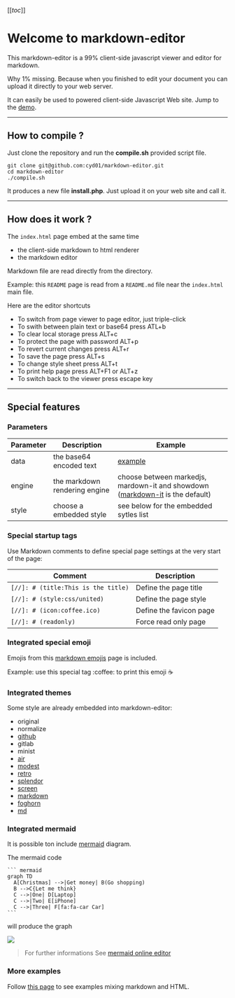 [//]: # (title:Markdown editor)
[//]: # (icon:coffee.ico)
[//]: # (style:md)

[[_toc_]]

# Welcome to markdown-editor

This markdown-editor is a 99% client-side javascript viewer and editor for markdown.

Why 1% missing. Because when you finished to edit your document you can upload it directly to your web server.

It can easily be used to powered client-side Javascript Web site. Jump to the [demo](https://cyd01.github.io/markdown-editor/#/README.md).

---

## How to compile ?

Just clone the repository and run the **compile.sh** provided script file.

```
git clone git@github.com:cyd01/markdown-editor.git
cd markdown-editor
./compile.sh
```

It produces a new file **install.php**. Just upload it on your web site and call it.

---

## How does it work ?

The `index.html` page embed at the same time

- the client-side markdown to html renderer
- the markdown editor

Markdown file are read directly from the directory. 

Example: this `README` page is read from a `README.md` file near the `index.html` main file.

Here are the editor shortcuts

- To switch from page viewer to page editor, just triple-click
- To swith between plain text or base64 press ATL+b
- To clear local storage press ALT+c
- To protect the page with password ALT+p
- To revert current changes press ALT+r
- To save the page press ALT+s
- To change style sheet press ALT+t
- To print help page press ALT+F1 or ALT+z
- To switch back to the viewer press escape key
  
---

## Special features

### Parameters

| Parameter | Description                   | Example                                                                                              |
| --------- | ----------------------------- | ---------------------------------------------------------------------------------------------------- |
| data      | the base64 encoded text       | [example](/?data=Wy8vXTogIyAodGl0bGU6VGl0bGUpCgojIE1haW4gdGl0bGUKClRoaXMgaXMgYSBzaG9ydCB0ZXh0)       |
| engine    | the markdown rendering engine | choose between markedjs, mardown-it and showdown ([markdown-it](/?engine=markdownit) is the default) |
| style     | choose a embedded style       | see below for the embedded sytles list                                                               |

### Special startup tags

Use Markdown comments to define special page settings at the very start of the page:

| Comment                             | Description             |
| ----------------------------------- | ----------------------- |
| `[//]: # (title:This is the title)` | Define the page title   |
| `[//]: # (style:css/united)`        | Define the page style   |
| `[//]: # (icon:coffee.ico)`         | Define the favicon page |
| `[//]: # (readonly)`                | Force read only page    |

### Integrated special emoji

Emojis from this [markdown emojis](https://github.com/markdown-templates/markdown-emojis) page is included.

Example: use this special tag &colon;<wbr>coffee&shy;: to print this emoji :coffee:

### Integrated themes

Some style are already embedded into markdown-editor:

[comment]: <> ( https://github.com/gadenbuie/cleanrmd )

- original
- normalize
- [github](https://github.com/sindresorhus/github-markdown-css)
- gitlab
- minist
- [air](http://markdowncss.github.io/air/)
- [modest](http://markdowncss.github.io/modest/)
- [retro](http://markdowncss.github.io/retro/)
- [splendor](http://markdowncss.github.io/splendor/)
- [screen](https://jasonm23.github.io/markdown-css-themes/)
- [markdown](https://mrcoles.com/demo/markdown-css/)
- [foghorn](https://github.com/jasonm23/markdown-css-themes/)
- [md](https://github.com/elrrrrrrr/markdown-css/blob/master/css/md.css)

### Integrated mermaid

It is possible ton include [mermaid](https://mermaid-js.github.io/mermaid/#/) diagram.

The mermaid code

    ``` mermaid
    graph TD
      A[Christmas] -->|Get money| B(Go shopping)
      B -->C{Let me think}
      C -->|One| D[Laptop]
      C -->|Two| E[iPhone]
      C -->|Three| F[fa:fa-car Car]
    ```

will produce the graph

[![](https://mermaid.ink/img/eyJjb2RlIjoiZ3JhcGggVERcbiAgICBBW0NocmlzdG1hc10gLS0-fEdldCBtb25leXwgQihHbyBzaG9wcGluZylcbiAgICBCIC0tPiBDe0xldCBtZSB0aGlua31cbiAgICBDIC0tPnxPbmV8IERbTGFwdG9wXVxuICAgIEMgLS0-fFR3b3wgRVtpUGhvbmVdXG4gICAgQyAtLT58VGhyZWV8IEZbZmE6ZmEtY2FyIENhcl1cbiAgIiwibWVybWFpZCI6eyJ0aGVtZSI6ImRlZmF1bHQifSwidXBkYXRlRWRpdG9yIjpmYWxzZSwiYXV0b1N5bmMiOnRydWUsInVwZGF0ZURpYWdyYW0iOnRydWV9)](https://mermaid-js.github.io/mermaid-live-editor/edit/#eyJjb2RlIjoiZ3JhcGggVERcbiAgICBBW0NocmlzdG1hc10gLS0-fEdldCBtb25leXwgQihHbyBzaG9wcGluZylcbiAgICBCIC0tPiBDe0xldCBtZSB0aGlua31cbiAgICBDIC0tPnxPbmV8IERbTGFwdG9wXVxuICAgIEMgLS0-fFR3b3wgRVtpUGhvbmVdXG4gICAgQyAtLT58VGhyZWV8IEZbZmE6ZmEtY2FyIENhcl1cbiAgIiwibWVybWFpZCI6IntcbiAgXCJ0aGVtZVwiOiBcImRlZmF1bHRcIlxufSIsInVwZGF0ZUVkaXRvciI6ZmFsc2UsImF1dG9TeW5jIjp0cnVlLCJ1cGRhdGVEaWFncmFtIjp0cnVlfQ)

> For further informations See [mermaid online editor](https://mermaid-js.github.io/mermaid-live-editor/edit#eyJjb2RlIjoiZ3JhcGggVERcbiAgICBBW0NocmlzdG1hc10gLS0-fEdldCBtb25leXwgQihHbyBzaG9wcGluZylcbiAgICBCIC0tPiBDe0xldCBtZSB0aGlua31cbiAgICBDIC0tPnxPbmV8IERbTGFwdG9wXVxuICAgIEMgLS0-fFR3b3wgRVtpUGhvbmVdXG4gICAgQyAtLT58VGhyZWV8IEZbZmE6ZmEtY2FyIENhcl1cbiAgIiwibWVybWFpZCI6IntcbiAgXCJ0aGVtZVwiOiBcImRlZmF1bHRcIlxufSIsInVwZGF0ZUVkaXRvciI6dHJ1ZSwiYXV0b1N5bmMiOnRydWUsInVwZGF0ZURpYWdyYW0iOnRydWV9)


### More examples

Follow [this page](www/) to see examples mixing markdown and HTML.
